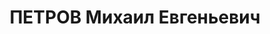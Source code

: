 ---
title: ПЕТРОВ Михаил Евгеньевич
description: р. 1900, с. Баланіне Палкінського р-ну Ярославльської обл., росіянин,
  з робітників, чл. ВКП(б), освіта початкова, командир роти 123 стрілецького полку.
  14.01.1938 звинувачений у належності до а/рад. змови, розстріляний 15.01.1938 р.
  Реабілітований 21.10.1957 р.
---